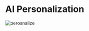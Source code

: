 # AI Personalization

![perosnalize](https://github.com/user-attachments/assets/4d229754-3eb8-4f9e-b1bb-60ca04589644)
